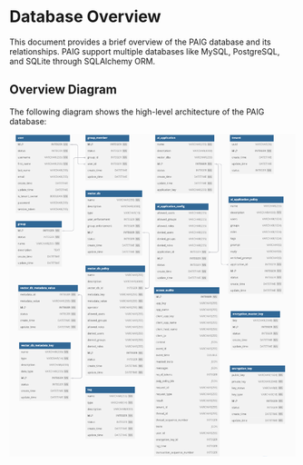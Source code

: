 # Database Overview

This document provides a brief overview of the PAIG database and its relationships. PAIG support multiple databases like MySQL, PostgreSQL, and SQLite through SQLAlchemy ORM.

## Overview Diagram
The following diagram shows the high-level architecture of the PAIG database:

![PAIG Database Overview Diagram](../assets/images/paig-database-overview.png)